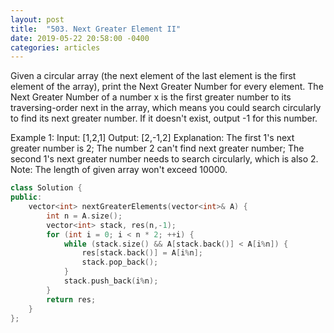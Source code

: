 ```yaml
---
layout: post
title:  "503. Next Greater Element II"
date: 2019-05-22 20:58:00 -0400
categories: articles
---
```


Given a circular array (the next element of the last element is the first element of the array), print the Next Greater Number for every element. The Next Greater Number of a number x is the first greater number to its traversing-order next in the array, which means you could search circularly to find its next greater number. If it doesn't exist, output -1 for this number.

Example 1:
Input: [1,2,1]
Output: [2,-1,2]
Explanation: The first 1's next greater number is 2; 
The number 2 can't find next greater number; 
The second 1's next greater number needs to search circularly, which is also 2.
Note: The length of given array won't exceed 10000.


```c++
class Solution {
public:
    vector<int> nextGreaterElements(vector<int>& A) {
        int n = A.size();
        vector<int> stack, res(n,-1);
        for (int i = 0; i < n * 2; ++i) {
            while (stack.size() && A[stack.back()] < A[i%n]) {
                res[stack.back()] = A[i%n];
                stack.pop_back();
            }
            stack.push_back(i%n);
        }
        return res;
    }
};
```